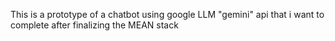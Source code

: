 This is a prototype of a chatbot using google LLM "gemini" api that i want to complete after finalizing the MEAN stack
